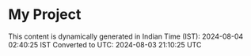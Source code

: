 # My Project

This content is dynamically generated in Indian Time (IST): 2024-08-04 02:40:25 IST
Converted to UTC: 2024-08-03 21:10:25 UTC
